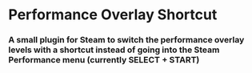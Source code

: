 #  Performance Overlay Shortcut 

### **A small plugin for Steam to switch the performance overlay levels with a shortcut instead of going into the Steam Performance menu (currently SELECT + START)**  
